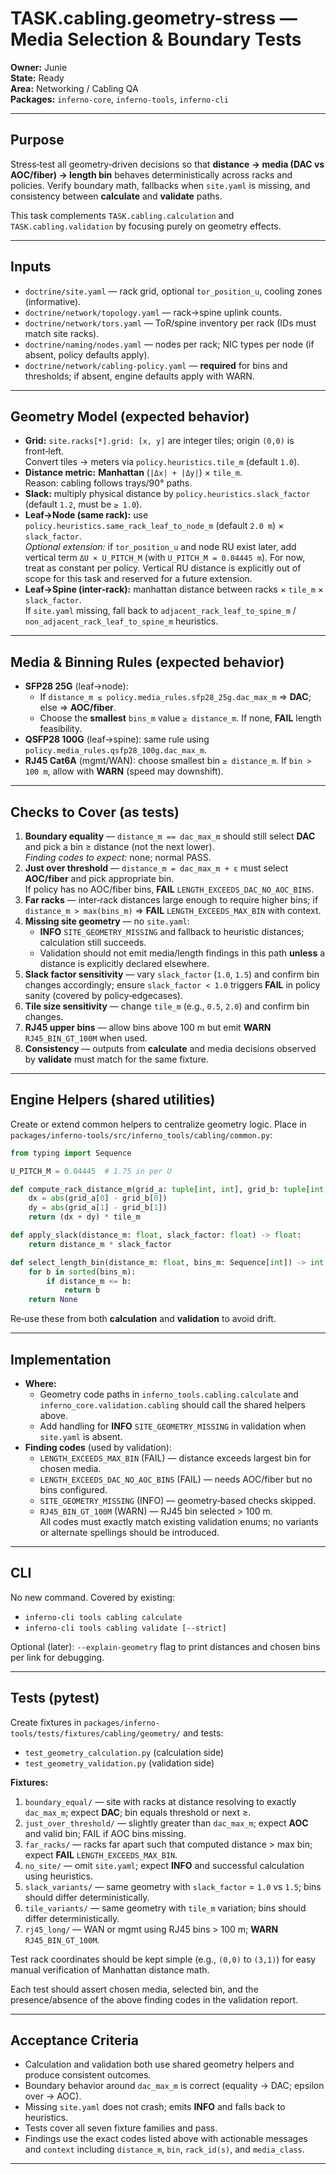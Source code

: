 # TASK.cabling.geometry-stress — Media Selection & Boundary Tests

**Owner:** Junie  
**State:** Ready  
**Area:** Networking / Cabling QA  
**Packages:** `inferno-core`, `inferno-tools`, `inferno-cli`

---

## Purpose
Stress‑test all geometry‑driven decisions so that **distance → media (DAC vs AOC/fiber) → length bin** behaves deterministically across racks and policies. Verify boundary math, fallbacks when `site.yaml` is missing, and consistency between **calculate** and **validate** paths.

This task complements `TASK.cabling.calculation` and `TASK.cabling.validation` by focusing purely on geometry effects.

---

## Inputs
- `doctrine/site.yaml` — rack grid, optional `tor_position_u`, cooling zones (informative).
- `doctrine/network/topology.yaml` — rack→spine uplink counts.
- `doctrine/network/tors.yaml` — ToR/spine inventory per rack (IDs must match site racks).
- `doctrine/naming/nodes.yaml` — nodes per rack; NIC types per node (if absent, policy defaults apply).
- `doctrine/network/cabling-policy.yaml` — **required** for bins and thresholds; if absent, engine defaults apply with WARN.

---

## Geometry Model (expected behavior)
- **Grid:** `site.racks[*].grid: [x, y]` are integer tiles; origin `(0,0)` is front‑left.  
  Convert tiles → meters via `policy.heuristics.tile_m` (default `1.0`).
- **Distance metric:** **Manhattan** (`|Δx| + |Δy|`) × `tile_m`.  
  Reason: cabling follows trays/90° paths.
- **Slack:** multiply physical distance by `policy.heuristics.slack_factor` (default `1.2`, must be `≥ 1.0`).
- **Leaf→Node (same rack):** use `policy.heuristics.same_rack_leaf_to_node_m` (default `2.0 m`) × `slack_factor`.  
  *Optional extension:* if `tor_position_u` and node RU exist later, add vertical term `ΔU × U_PITCH_M` (with `U_PITCH_M = 0.04445 m`). For now, treat as constant per policy. Vertical RU distance is explicitly out of scope for this task and reserved for a future extension.
- **Leaf→Spine (inter‑rack):** manhattan distance between racks × `tile_m` × `slack_factor`.  
  If `site.yaml` missing, fall back to `adjacent_rack_leaf_to_spine_m` / `non_adjacent_rack_leaf_to_spine_m` heuristics.

---

## Media & Binning Rules (expected behavior)
- **SFP28 25G** (leaf→node):
  - If `distance_m ≤ policy.media_rules.sfp28_25g.dac_max_m` ⇒ **DAC**; else ⇒ **AOC/fiber**.
  - Choose the **smallest** `bins_m` value `≥ distance_m`. If none, **FAIL** length feasibility.
- **QSFP28 100G** (leaf→spine): same rule using `policy.media_rules.qsfp28_100g.dac_max_m`.
- **RJ45 Cat6A** (mgmt/WAN): choose smallest bin `≥ distance_m`. If `bin > 100 m`, allow with **WARN** (speed may downshift).

---

## Checks to Cover (as tests)
1. **Boundary equality** — `distance_m == dac_max_m` should still select **DAC** and pick a bin ≥ distance (not the next lower).  
   *Finding codes to expect:* none; normal PASS.
2. **Just over threshold** — `distance_m = dac_max_m + ε` must select **AOC/fiber** and pick appropriate bin.  
   If policy has no AOC/fiber bins, **FAIL** `LENGTH_EXCEEDS_DAC_NO_AOC_BINS`.
3. **Far racks** — inter‑rack distances large enough to require higher bins; if `distance_m > max(bins_m)` ⇒ **FAIL** `LENGTH_EXCEEDS_MAX_BIN` with context.
4. **Missing site geometry** — no `site.yaml`:  
   - **INFO** `SITE_GEOMETRY_MISSING` and fallback to heuristic distances; calculation still succeeds.  
   - Validation should not emit media/length findings in this path **unless** a distance is explicitly declared elsewhere.
5. **Slack factor sensitivity** — vary `slack_factor` (`1.0`, `1.5`) and confirm bin changes accordingly; ensure `slack_factor < 1.0` triggers **FAIL** in policy sanity (covered by policy‑edgecases).
6. **Tile size sensitivity** — change `tile_m` (e.g., `0.5`, `2.0`) and confirm bin changes.
7. **RJ45 upper bins** — allow bins above 100 m but emit **WARN** `RJ45_BIN_GT_100M` when used.
8. **Consistency** — outputs from **calculate** and media decisions observed by **validate** must match for the same fixture.

---

## Engine Helpers (shared utilities)
Create or extend common helpers to centralize geometry logic. Place in `packages/inferno-tools/src/inferno_tools/cabling/common.py`:

```python
from typing import Sequence

U_PITCH_M = 0.04445  # 1.75 in per U

def compute_rack_distance_m(grid_a: tuple[int, int], grid_b: tuple[int, int], tile_m: float) -> float:
    dx = abs(grid_a[0] - grid_b[0])
    dy = abs(grid_a[1] - grid_b[1])
    return (dx + dy) * tile_m

def apply_slack(distance_m: float, slack_factor: float) -> float:
    return distance_m * slack_factor

def select_length_bin(distance_m: float, bins_m: Sequence[int]) -> int | None:
    for b in sorted(bins_m):
        if distance_m <= b:
            return b
    return None
```

Re‑use these from both **calculation** and **validation** to avoid drift.

---

## Implementation
- **Where:**
  - Geometry code paths in `inferno_tools.cabling.calculate` and `inferno_core.validation.cabling` should call the shared helpers above.
  - Add handling for **INFO** `SITE_GEOMETRY_MISSING` in validation when `site.yaml` is absent.
- **Finding codes** (used by validation):
  - `LENGTH_EXCEEDS_MAX_BIN` (FAIL) — distance exceeds largest bin for chosen media.
  - `LENGTH_EXCEEDS_DAC_NO_AOC_BINS` (FAIL) — needs AOC/fiber but no bins configured.
  - `SITE_GEOMETRY_MISSING` (INFO) — geometry‑based checks skipped.
  - `RJ45_BIN_GT_100M` (WARN) — RJ45 bin selected > 100 m.  
  All codes must exactly match existing validation enums; no variants or alternate spellings should be introduced.

---

## CLI
No new command. Covered by existing:
- `inferno-cli tools cabling calculate`
- `inferno-cli tools cabling validate [--strict]`

Optional (later): `--explain-geometry` flag to print distances and chosen bins per link for debugging.

---

## Tests (pytest)
Create fixtures in `packages/inferno-tools/tests/fixtures/cabling/geometry/` and tests:
- `test_geometry_calculation.py` (calculation side)
- `test_geometry_validation.py` (validation side)

**Fixtures:**
1. `boundary_equal/` — site with racks at distance resolving to exactly `dac_max_m`; expect **DAC**; bin equals threshold or next ≥.
2. `just_over_threshold/` — slightly greater than `dac_max_m`; expect **AOC** and valid bin; FAIL if AOC bins missing.
3. `far_racks/` — racks far apart such that computed distance > max bin; expect **FAIL** `LENGTH_EXCEEDS_MAX_BIN`.
4. `no_site/` — omit `site.yaml`; expect **INFO** and successful calculation using heuristics.
5. `slack_variants/` — same geometry with `slack_factor` = `1.0` vs `1.5`; bins should differ deterministically.
6. `tile_variants/` — same geometry with `tile_m` variation; bins should differ deterministically.
7. `rj45_long/` — WAN or mgmt using RJ45 bins > 100 m; **WARN** `RJ45_BIN_GT_100M`.

Test rack coordinates should be kept simple (e.g., `(0,0)` to `(3,1)`) for easy manual verification of Manhattan distance math.

Each test should assert chosen media, selected bin, and the presence/absence of the above finding codes in the validation report.

---

## Acceptance Criteria
- Calculation and validation both use shared geometry helpers and produce consistent outcomes.
- Boundary behavior around `dac_max_m` is correct (equality → DAC; epsilon over → AOC).
- Missing `site.yaml` does not crash; emits **INFO** and falls back to heuristics.
- Tests cover all seven fixture families and pass.
- Findings use the exact codes listed above with actionable messages and `context` including `distance_m`, `bin`, `rack_id(s)`, and `media_class`.

---
